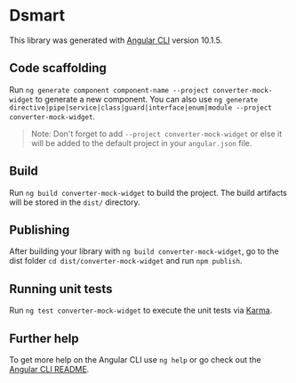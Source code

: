 # Dsmart

This library was generated with [Angular CLI](https://github.com/angular/angular-cli) version 10.1.5.

## Code scaffolding

Run `ng generate component component-name --project converter-mock-widget` to generate a new component. You can also use `ng generate directive|pipe|service|class|guard|interface|enum|module --project converter-mock-widget`.
> Note: Don't forget to add `--project converter-mock-widget` or else it will be added to the default project in your `angular.json` file. 

## Build

Run `ng build converter-mock-widget` to build the project. The build artifacts will be stored in the `dist/` directory.

## Publishing

After building your library with `ng build converter-mock-widget`, go to the dist folder `cd dist/converter-mock-widget` and run `npm publish`.

## Running unit tests

Run `ng test converter-mock-widget` to execute the unit tests via [Karma](https://karma-runner.github.io).

## Further help

To get more help on the Angular CLI use `ng help` or go check out the [Angular CLI README](https://github.com/angular/angular-cli/blob/master/README.md).
